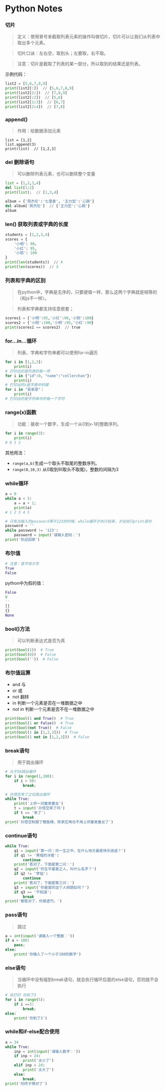 # Python Notes

### 切片
> 定义：使用冒号来截取列表元素的操作叫做切片，切片可以让我们从列表中取出多个元素。

> 切片口诀：左右空，取到头；左要取，右不取。

> 注意：切片是截取了列表的某一部分，所以取到的结果还是列表。

示例代码：
```python
list2 = [5,6,7,8,9]
print(list2[:])  // [5,6,7,8,9]
print(list2[2:])  // [7,8,9]
print(list2[:2])  // [5,6]
print(list2[1:3])  // [6,7]
print(list2[2:4])  // [7,8]
```

### append()

> 作用：给数据添加元素
```
list = [1,2]
list.append(3)
print(list)  // [1,2,3]
```

### del 删除语句
> 可以删除列表元素，也可以删除整个变量
```python
list = [1,2,3,4]
del list[1:2]
print(list);  // [1,3,4]

album = {'周杰伦':'七里香', '王力宏':'心跳'}
del album['周杰伦']  // {'王力宏':'心跳'}
album
```

### len()  获取列表或字典的长度
```python
students = [1,2,3,4]
scores = {
    '小明': 90，
    '小红': 95,
    '小刚': 100
}
print(len(students))  // 4
print(len(scores))  // 3
```

### 列表和字典的区别
> 在python中，字典是无序的，只要键值一样，那么这两个字典就是相等的（和js不一样）。

> 列表和字典都支持任意嵌套；
```python
scores1 = {'小明':95,'小红':90,'小刚':100}
scores2 = {'小刚':100,'小明':95,'小红':90}
print(scores1 == scores2)  // true
```

### for...in...循环
> 列表、字典和字符串都可以使用for-in遍历
```python
for i in [1,2,3]:
    print(i)
# 打印出的是列表的每一项
for i in {"id":0, "name":"cellerchan"}:
    print(i)   
# 打印出的i是字典中的键
for i in "吴承恩"：
    print(i)
# 打印出的是字符串中的每一个字符
```

### range(x)函数
> 功能：接收一个数字，生成一个从0到x-1的整数序列。
```python
for i in range(3):
    print(i)
# 0 1 2 
```

其他用法：
- `range(a,b)`生成一个取头不取尾的整数序列。
- `range(0,10,3)` 从0取到9(取头不取尾)，整数的间隔为3

### while循环
```python
a = 0
while a < 5:
    a = a + 1;
    print(a)
# 1 2 3 4 5
```
```python
# 只有当输入的password等于123的时候，while循环才执行结束，才会执行print语句
password = ''
while password != '123':   
    password = input('请输入密码：')
print('欢迎回家')
```

### 布尔值
```python
# 注意：首字母大写
True
False
```
python中为假的值：
```python
False
0
''
[]
{}
None
```

### bool()方法
> 可以判断表达式是否为真
```python
print(bool(1))  # True
print(bool(0))  # False
print(bool(''))  # False
```

### 布尔值运算
- and  与
- or   或
- not  翻转
- in   判断一个元素是否在一堆数据之中
- not in 判断一个元素是否不在一堆数据之中
```python
print(bool(1 and True))  # True
print(bool(1 or False))  # True
print(bool(not True))  # False
print(bool(1 in [1,2,3]))  # True
print(bool(1 not in [1,2,3]))  # False
```

### break语句
> 用于跳出循环
```python
# 大于50跳出循环
for i in range(1,100):
    if i > 50:
        break;

# 孙悟空来了之后跳出循环
while True:    
    print('上供一对童男童女')
    t = input('孙悟空来了吗')
    if t == '来了':
        break
print('孙悟空制服了鲤鱼精，陈家庄再也不用上供童男童女了')
```

### continue语句
```python
while True:
    q1 = input('第一问：你一生之中，在什么地方最是快乐逍遥？')
    if q1 != '黑暗的冰窖':
        continue
    print('答对了，下面是第二问：')
    q2 = input('你生平最爱之人，叫什么名字？')
    if q2 != '梦姑':
        continue
    print('答对了，下面是第三问：')
    q3 = input('你最爱的这个人相貌如何？')
    if q3 == '不知道':
        break
print('都答对了，你是虚竹。')
```

### pass语句
> 跳过
```python
a = int(input('请输入一个整数：'))
if a > 100:
    pass;
else:
    print('你输入了一个小于100的数字')
```

### else语句
> 当循环中没有碰到break语句，就会执行循环后面的else语句，否则就不会执行
```python
# 会打印 你到了3
for i in range(5):
    if i ==3:
        break;
else:
    print('你到了3')
```

### while和if-else配合使用
```python
a = 24
while True:
    inp = int(input('请输入数字：'))
    if inp < 24:
        print('太小了')
    elif inp > 24:
    	print('太大了')
    else:
        break;
print('你终于猜对了')
```